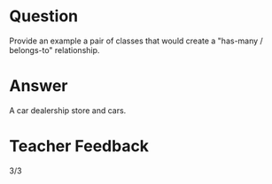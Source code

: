 # Question

Provide an example a pair of classes that would create a "has-many / belongs-to" relationship.

# Answer
A car dealership store and cars.    

# Teacher Feedback
3/3